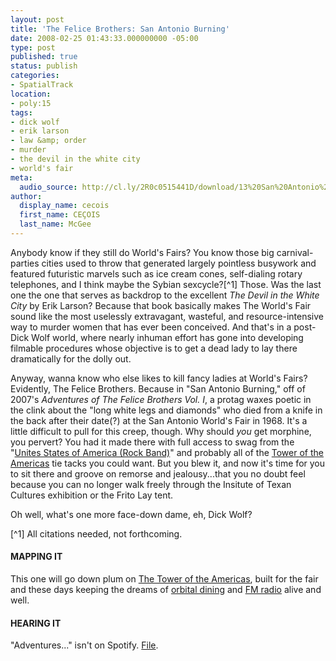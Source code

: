```yaml
---
layout: post
title: 'The Felice Brothers: San Antonio Burning'
date: 2008-02-25 01:43:33.000000000 -05:00
type: post
published: true
status: publish
categories:
- SpatialTrack
location:
- poly:15
tags:
- dick wolf
- erik larson
- law &amp; order
- murder
- the devil in the white city
- world's fair
meta:
  audio_source: http://cl.ly/2R0c0515441D/download/13%20San%20Antonio%20Burning.mp3
author:
  display_name: cecois
  first_name: CEÇOIS
  last_name: McGee
---
```


Anybody know if they still do World's Fairs? You know those big carnival-parties cities used to throw that generated largely pointless busywork and featured futuristic marvels such as ice cream cones, self-dialing rotary telephones, and I think maybe the Sybian sexcycle?[^1] Those. Was the last one the one that serves as backdrop to the excellent <em>The Devil in the White City</em> by Erik Larson? Because that book basically makes The World's Fair sound like the most uselessly extravagant, wasteful, and resource-intensive way to murder women that has ever been conceived. And that's in a post-Dick Wolf world, where nearly inhuman effort has gone into developing filmable procedures whose objective is to get a dead lady to lay there dramatically for the dolly out.

Anyway, wanna know who else likes to kill fancy ladies at World's Fairs? Evidently, The Felice Brothers. Because in "San Antonio Burning," off of 2007's <em>Adventures of The Felice Brothers Vol. I</em>, a protag waxes poetic in the clink about the "long white legs and diamonds" who died from a knife in the back after their date(?) at the San Antonio World's Fair in 1968. It's a little difficult to pull for this creep, though. Why should <em>you</em> get morphine, you pervert? You had it made there with full access to swag from the "<a href="http://www.lib.utexas.edu/taro/utsa/00050/utsa-00050p5.html">Unites States of America (Rock Band)</a>" and probably all of the <a href="http://www.lib.utexas.edu/taro/utsa/00050/utsa-00050p12.html">Tower of the Americas</a> tie tacks you could want. But you blew it, and now it's time for you to sit there and groove on remorse and jealousy...that you no doubt feel because you can no longer walk freely through the Insitute of Texan Cultures exhibition or the Frito Lay tent.

Oh well, what's one more face-down dame, eh, Dick Wolf? 

[^1] All citations needed, not forthcoming.

#### MAPPING IT
This one will go down plum on <a href="http://www.openstreetmap.org/way/78485919">The Tower of the Americas</a>, built for the fair and these days keeping the dreams of <a href="http://www.toweroftheamericas.com/">orbital dining</a> and <a href="http://wireless2.fcc.gov/UlsApp/AsrSearch/asrRegistration.jsp?regKey=2600109">FM radio</a> alive and well.

#### HEARING IT
"Adventures..." isn't on Spotify. <a href="http://cl.ly/2R0c0515441D/download/13%20San%20Antonio%20Burning.mp3">File</a>.